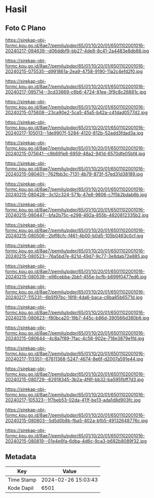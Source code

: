 # Hasil

## Foto C Plano

https://sirekap-obj-formc.kpu.go.id/8ae7/pemilu/pdpr/65/01/10/20/01/6501102001016-20240217-094639--d06ddbf9-bb27-4de8-8c41-2a4483e8db88.jpg

https://sirekap-obj-formc.kpu.go.id/8ae7/pemilu/pdpr/65/01/10/20/01/6501102001016-20240215-075535--d991861a-2ea9-4758-9190-11a2c4efd2f0.jpg

https://sirekap-obj-formc.kpu.go.id/8ae7/pemilu/pdpr/65/01/10/20/01/6501102001016-20240217-095714--3cd33669-c6b6-4724-81ee-3f9c8c26881c.jpg

https://sirekap-obj-formc.kpu.go.id/8ae7/pemilu/pdpr/65/01/10/20/01/6501102001016-20240215-075608--23ca90e2-5ca5-45a5-b42a-c41dad0577d2.jpg

https://sirekap-obj-formc.kpu.go.id/8ae7/pemilu/pdpr/65/01/10/20/01/6501102001016-20240217-105013--1de9907f-5284-4120-812b-52add3fdad3a.jpg

https://sirekap-obj-formc.kpu.go.id/8ae7/pemilu/pdpr/65/01/10/20/01/6501102001016-20240215-075641--c9b691e8-6959-48a2-941d-6570dfe05bf4.jpg

https://sirekap-obj-formc.kpu.go.id/8ae7/pemilu/pdpr/65/01/10/20/01/6501102001016-20240215-080401--762fbb3c-7131-4b79-873f-57ed31d38189.jpg

https://sirekap-obj-formc.kpu.go.id/8ae7/pemilu/pdpr/65/01/10/20/01/6501102001016-20240215-080428--3c12c324-571b-47e8-9806-c7f5b2bdab6b.jpg

https://sirekap-obj-formc.kpu.go.id/8ae7/pemilu/pdpr/65/01/10/20/01/6501102001016-20240215-080447--bfa2b75c-e298-492a-855b-4820812335b2.jpg

https://sirekap-obj-formc.kpu.go.id/8ae7/pemilu/pdpr/65/01/10/20/01/6501102001016-20240215-080506--2bff8cfc-f461-4b00-b0d5-105b0463c0cf.jpg

https://sirekap-obj-formc.kpu.go.id/8ae7/pemilu/pdpr/65/01/10/20/01/6501102001016-20240215-080523--76a5bd7e-821d-49d7-9c77-3e8dab72e885.jpg

https://sirekap-obj-formc.kpu.go.id/8ae7/pemilu/pdpr/65/01/10/20/01/6501102001016-20240215-080539--e96cebba-2bb1-455e-bcfb-b699f0477ed6.jpg

https://sirekap-obj-formc.kpu.go.id/8ae7/pemilu/pdpr/65/01/10/20/01/6501102001016-20240217-115231--6b5f97bc-16f8-4da6-baca-c6ba85b6571d.jpg

https://sirekap-obj-formc.kpu.go.id/8ae7/pemilu/pdpr/65/01/10/20/01/6501102001016-20240215-080623--f80bca20-19b7-445c-b86d-390566d380b6.jpg

https://sirekap-obj-formc.kpu.go.id/8ae7/pemilu/pdpr/65/01/10/20/01/6501102001016-20240215-080644--4c8a7f89-7fac-4c56-902e-718e3879e1fd.jpg

https://sirekap-obj-formc.kpu.go.id/8ae7/pemilu/pdpr/65/01/10/20/01/6501102001016-20240217-113351--67611368-5247-4674-8e6f-d2007a591e44.jpg

https://sirekap-obj-formc.kpu.go.id/8ae7/pemilu/pdpr/65/01/10/20/01/6501102001016-20240215-080729--62918345-3b2a-4f6f-bb32-ba595fbff7d3.jpg

https://sirekap-obj-formc.kpu.go.id/8ae7/pemilu/pdpr/65/01/10/20/01/6501102001016-20240217-105323--1f7beb53-02da-411f-be13-ada1d8d903fc.jpg

https://sirekap-obj-formc.kpu.go.id/8ae7/pemilu/pdpr/65/01/10/20/01/6501102001016-20240215-080803--5d5d0b8b-fba5-402a-bfb5-49132648776c.jpg

https://sirekap-obj-formc.kpu.go.id/8ae7/pemilu/pdpr/65/01/10/20/01/6501102001016-20240215-080819--01e4e6fa-6dba-4d6c-9ca3-b682b8089f32.jpg


## Metadata

| Key        | Value               |
| ---------- | ------------------- |
| Time Stamp | 2024-02-26 15:03:43 |
| Kode Dapil | 6501                |



